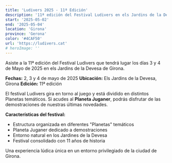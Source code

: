 ```yaml
---
title: 'Ludivers 2025 - 11ª Edición'
description: '11ª edición del Festival Ludivers en els Jardins de la Devesa de Girona con diferentes Planetas temáticos.'
start: '2025-05-02'
end: '2025-05-04'
location: 'Girona'
province: 'Gerona'
color: '#4CAF50'
url: 'https://ludivers.cat'
# heroImage: ''
---
```


Asiste a la 11ª edición del Festival Ludivers que tendrá lugar los días 3 y 4 de Mayo de 2025 en els Jardins de la Devesa de Girona.

**Fechas:** 2, 3 y 4 de mayo de 2025
**Ubicación:** Els Jardins de la Devesa, Girona
**Edición:** 11ª edición

El festival Ludivers gira en torno al juego y está dividido en distintos Planetas temáticos. Si acudes al **Planeta Juganer**, podrás disfrutar de las demostraciones de nuestras últimas novedades.

**Características del festival:**
- Estructura organizada en diferentes "Planetas" temáticos
- Planeta Juganer dedicado a demostraciones
- Entorno natural en los Jardines de la Devesa
- Festival consolidado con 11 años de historia

Una experiencia lúdica única en un entorno privilegiado de la ciudad de Girona.
